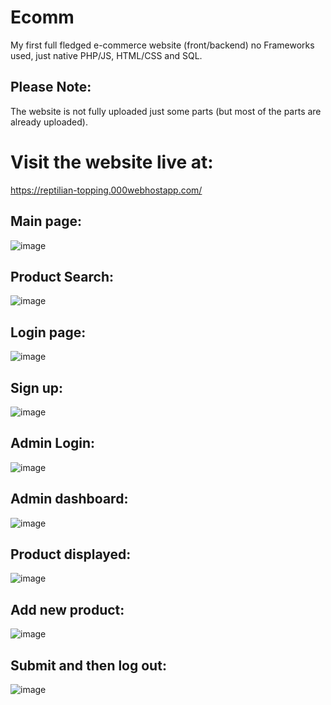 # Ecomm
 My first full fledged e-commerce website (front/backend) no Frameworks used, just native PHP/JS, HTML/CSS and SQL.
 
## Please Note:
 The website is not fully uploaded just some parts (but most of the parts are already uploaded).
# Visit the website live at:
 https://reptilian-topping.000webhostapp.com/
 
 
## Main page:
 ![image](https://user-images.githubusercontent.com/95583855/227268014-6820f52a-ede1-4cbc-a33d-d73cd26ef580.png)

## Product Search:
![image](https://user-images.githubusercontent.com/95583855/227268316-7f6b2f43-7bc8-4aaa-b1b4-8d22bfe0ff30.png)

## Login page:
![image](https://user-images.githubusercontent.com/95583855/227281753-0ce7df39-1c9f-4038-be53-2257c593d0ac.png)

## Sign up:
![image](https://user-images.githubusercontent.com/95583855/227281946-57a2e2a5-2642-45a5-a073-32a9e83b461b.png)

## Admin Login:
![image](https://user-images.githubusercontent.com/95583855/227282236-c16d675e-169a-4161-80dd-5d0636aa83a8.png)

## Admin dashboard:
![image](https://user-images.githubusercontent.com/95583855/227268833-3b6a657f-a4c8-4879-88d4-5721800629d7.png)

## Product displayed:
![image](https://user-images.githubusercontent.com/95583855/227269101-b4b73a05-8491-4516-a35e-04a8c9eb39da.png)

## Add new product:
![image](https://user-images.githubusercontent.com/95583855/227269178-d2cb9b16-df61-46b5-9ef7-16bbc687ca9c.png)

## Submit and then log out:
![image](https://user-images.githubusercontent.com/95583855/227269294-12e432ac-d216-4971-9fe8-3ae5832e02d0.png)

